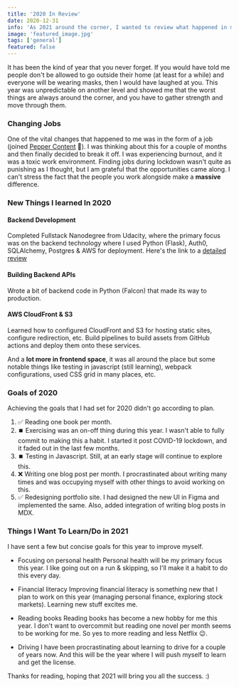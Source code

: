 ```yaml
---
title: '2020 In Review'
date: 2020-12-31
info: 'As 2021 around the corner, I wanted to review what happened in my life this year and what I want to achieve in 2021.'
image: 'featured_image.jpg'
tags: ['general']
featured: false
---
```


It has been the kind of year that you never forget. If you would have told me people don't be allowed to go outside their home (at least for a while) and everyone will be wearing masks, then I would have laughed at you. This year was unpredictable on another level and showed me that the worst things are always around the corner, and you have to gather strength and move through them.

### Changing Jobs
One of the vital changes that happened to me was in the form of a job (joined [Pepper Content](https://www.peppercontent.io) 🤩). I was thinking about this for a couple of months and then finally decided to break it off. I was experiencing burnout, and it was a toxic work environment. Finding jobs during lockdown wasn't quite as punishing as I thought, but I am grateful that the opportunities came along. I can't stress the fact that the people you work alongside make a **massive** difference.

### New Things I learned In 2020
#### Backend Development
Completed Fullstack Nanodegree from Udacity, where the primary focus was on the backend technology where I used Python (Flask), Auth0, SQLAlchemy, Postgres & AWS for deployment. Here's the link to a [detailed review](https://jibin.tech/udacity-full-stack-nanodegree/)

#### Building Backend APIs
Wrote a bit of backend code in Python (Falcon) that made its way to production.

#### AWS CloudFront & S3
Learned how to configured CloudFront and S3 for hosting static sites, configure redirection, etc. Build pipelines to build assets from GitHub actions and deploy them onto these services.

And a **lot more in frontend space**, it was all around the place but some notable things like testing in javascript (still learning), webpack configurations, used CSS grid in many places, etc.

### Goals of 2020
Achieving the goals that I had set for 2020 didn't go according to plan.

1. ✅ Reading one book per month. 
2. ⏹️ Exercising was an on-off thing during this year. I wasn't able to fully commit to making this a habit. I started it post COVID-19 lockdown, and it faded out in the last few months.
3. ⏹️ Testing in Javascript. Still, at an early stage will continue to explore this. 
4. ❌ Writing one blog post per month. I procrastinated about writing many times and was occupying myself with other things to avoid working on this. 
5. ✅ Redesigning portfolio site. I had designed the new UI in Figma and implemented the same. Also, added integration of writing blog posts in MDX.

### Things I Want To Learn/Do in 2021
I have sent a few but concise goals for this year to improve myself.
- Focusing on personal health
  Personal health will be my primary focus this year. I like going out on a run & skipping, so I'll make it a habit to do this every day.

- Financial literacy
  Improving financial literacy is something new that I plan to work on this year (managing personal finance, exploring stock markets). Learning new stuff excites me.

- Reading books
  Reading books has become a new hobby for me this year. I don't want to overcommit but reading one novel per month seems to be working for me. So yes to more reading and less Netflix 😉.

- Driving
  I have been procrastinating about learning to drive for a couple of years now. And this will be the year where I will push myself to learn and get the license.

Thanks for reading, hoping that 2021 will bring you all the success. :)